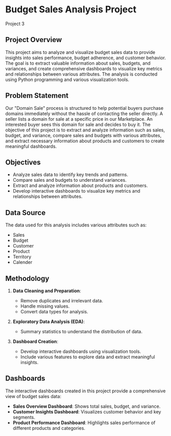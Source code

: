 # Budget Sales Analysis Project
Project 3

## Project Overview

This project aims to analyze and visualize budget sales data to provide insights into sales performance, budget adherence, and customer behavior. The goal is to extract valuable information about sales, budgets, and variances, and create comprehensive dashboards to visualize key metrics and relationships between various attributes. The analysis is conducted using Python programming and various visualization tools.

## Problem Statement

Our "Domain Sale" process is structured to help potential buyers purchase domains immediately without the hassle of contacting the seller directly. A seller lists a domain for sale at a specific price in our Marketplace. An interested buyer sees this domain for sale and decides to buy it. The objective of this project is to extract and analyze information such as sales, budget, and variance, compare sales and budgets with various attributes, and extract necessary information about products and customers to create meaningful dashboards.

## Objectives

* Analyze sales data to identify key trends and patterns.
* Compare sales and budgets to understand variances.
* Extract and analyze information about products and customers.
* Develop interactive dashboards to visualize key metrics and relationships between attributes.

## Data Source

The data used for this analysis includes various attributes such as:

  * Sales 
  * Budget 
  * Customer
  * Product
  * Territory
  * Calender

## Methodology

1. **Data Cleaning and Preparation**:
   - Remove duplicates and irrelevant data.
   - Handle missing values.
   - Convert data types for analysis.

2. **Exploratory Data Analysis (EDA)**:
   - Summary statistics to understand the distribution of data.

3. **Dashboard Creation**:
   - Develop interactive dashboards using visualization tools.
   - Include various features to explore data and extract meaningful insights.

## Dashboards

The interactive dashboards created in this project provide a comprehensive view of budget sales data:

* **Sales Overview Dashboard**: Shows total sales, budget, and variance.
* **Customer Insights Dashboard**: Visualizes customer behavior and key segments.
* **Product Performance Dashboard**: Highlights sales performance of different products and categories.
